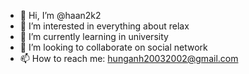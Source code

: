 - 👋 Hi, I’m @haan2k2
- 👀 I’m interested in everything about relax
- 🌱 I’m currently learning in university
- 💞️ I’m looking to collaborate on social network
- 📫 How to reach me: hunganh20032002@gmail.com
